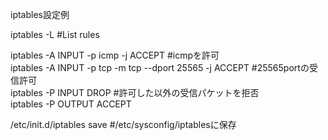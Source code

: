 iptables設定例  
  
iptables -L 											#List rules  
  
iptables -A INPUT -p icmp -j ACCEPT						#icmpを許可  
iptables -A INPUT -p tcp -m tcp --dport 25565 -j ACCEPT #25565portの受信許可  
iptables -P INPUT DROP									#許可した以外の受信パケットを拒否  
iptables -P OUTPUT ACCEPT 								  
  
/etc/init.d/iptables save								#/etc/sysconfig/iptablesに保存  
